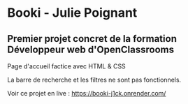 # Booki - Julie Poignant

## Premier projet concret de la formation Développeur web d'OpenClassrooms

Page d'accueil factice avec HTML & CSS

La barre de recherche et les filtres ne sont pas fonctionnels.

Voir ce projet en live : https://booki-j1ck.onrender.com/
